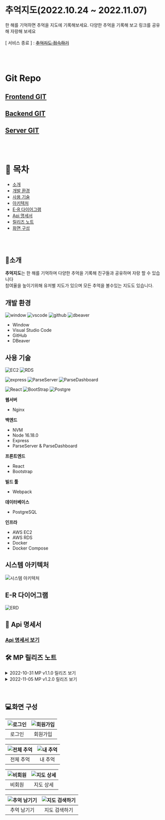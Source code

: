 # 추억지도(2022.10.24 ~ 2022.11.07)

한 해를 기억하면 추억을 지도에 기록해보세요. 다양한 추억을 기록해 보고 링크를 공유해 자랑해 보세요
<br><br>
[ 서비스 종료 ] : ~~[추억지도 접속하기](https://map.donggeun.co.kr/map)~~

<br><br>
# Git Repo
## [Frontend GIT](https://github.com/tjrehdrms123/mp-client)
## [Backend GIT](https://github.com/tjrehdrms123/mp-server)
## [Server GIT](https://github.com/tjrehdrms123/mp-cloudserver)
<br><br>

# 📖 목차 
 - [소개](#소개) 
 - [개발 환경](#개발-환경)
 - [사용 기술](#사용-기술)
 - [아키텍처](#시스템-아키텍처) 
 - [E-R 다이어그램](#e-r-다이어그램)
 - [Api 명세서](#-api-명세서)
 - [릴리즈 노트](#-MP-릴리즈-노트)
 - [화면 구성](#화면-구성)

<br><br>
## 📃소개
**추억지도**는 한 해를 기억하며 다양한 추억을 기록해 친구들과 공유하며 자랑 할 수 있습니다
<br>
참여율을 높이기위해 유저별 지도가 있으며 모든 추억을 볼수있는 지도도 있습니다.


## 개발 환경

![window](https://img.shields.io/badge/windows-%230078D6.svg?&style=flat&logo=windows&logoColor=white")
![vscode](https://img.shields.io/badge/vscode-blue?style=flat&logo=VisualStudioCode)
![github](https://img.shields.io/badge/github-606060?style=fat&logo=github)
![dbeaver](https://img.shields.io/badge/DBeaver-blue?style=flat)

 - Window 
 - Visual Studio Code
 - GitHub
 - DBeaver

## 사용 기술 

![EC2](https://img.shields.io/badge/AWS-ec2-FF8C00?style=flat&logo=amazonec2)
![RDS](https://img.shields.io/badge/AWS-RDS-FF8C00?style=flat&logo=amazonrds)

![express](https://img.shields.io/badge/express-%23000000.svg?&style=flat&logo=express&logoColor=white)
![ParseServer](https://img.shields.io/badge/ParseServer-0078d6?style=flat)
![ParseDashboard](https://img.shields.io/badge/ParseDashboard-0078d6?style=flat)

![React](https://img.shields.io/badge/react-%2361DAFB.svg?&style=flat&logo=react&logoColor=black)
![BootStrap](https://img.shields.io/badge/BootStrap-purple?style=flat&logo=Bootstrap)
![Postgre](https://img.shields.io/badge/postgresql-%23336791.svg?&style=flat&logo=postgresql&logoColor=white)

**웹서버**
 - Nginx

**백엔드**
 - NVM 
 - Node 16.18.0
 - Express
 - ParseServer & ParseDashboard

**프론트엔드**
 -  React
 -  Bootstrap
 
**빌드 툴**
 - Webpack

**데이터베이스**
 - PostgreSQL

**인프라** 
 - AWS EC2
 - AWS RDS
 - Docker
 - Docker Compose

## 시스템 아키텍처
![시스템 아키텍처](./images/system.png)

## E-R 다이어그램
![ERD](./images/erd.png)


## 📑 Api 명세서
### [Api 명세서 보기](https://tjrehdrms123.github.io/mp-production/api/index.html)


## 🛠 MP 릴리즈 노트

<details>
<summary> 2022-10-31 MP v1.1.0 릴리즈 보기</summary>
<div markdown="1">   
  <ul>
    <li>이메일 인증 제거</li>
    <li>폰트 변경</li>
    <li>글쓰기 유효성 검사 강화</li>
  </ul>
</div>
</details>
<details>
<summary> 2022-11-05 MP v1.2.0 릴리즈 보기</summary>
<div markdown="1">       
  <ul>
    <li>요청 Body 사이즈 기존 5M > 10M로 변경</li>
    <li>회원가입 여부에 따라 활성화 버튼 변경</li>
    <li>애드핏 광고 1개 > 4개로 변경</li>
  </ul>
</div>
</details>
<br><br>

## 💻화면 구성
![로그인](./images/page/login.png)|![회원가입](./images/page/register.png)|
| :-----------------------------------------------------------------------------------------------------------------: | :-----------------------------------------------------------------------------------------------------------------: | 
|로그인|회원가입

![전체 추억](./images/page/allmap.png)|![내 추억](./images/page/mymap.png)|
| :-----------------------------------------------------------------------------------------------------------------: | :-----------------------------------------------------------------------------------------------------------------: | 
|전체 추억|내 추억

![비회원](./images/page/nonuser.png)|![지도 상세](./images/page/mapdetail.png)|
| :-----------------------------------------------------------------------------------------------------------------: | :-----------------------------------------------------------------------------------------------------------------: | 
|비회원|지도 상세

![추억 남기기](./images/page/mapwrite.png)|![지도 검색하기](./images/page/mapwrite_01.png)|
| :-----------------------------------------------------------------------------------------------------------------: | :-----------------------------------------------------------------------------------------------------------------: | 
|추억 남기기|지도 검색하기
